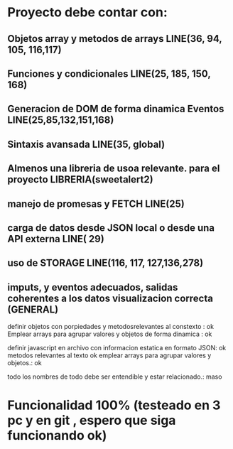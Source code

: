 # Proyecto debe contar con:
## Objetos array y metodos de arrays LINE(36, 94, 105, 116,117)
## Funciones y condicionales LINE(25, 185, 150, 168)
## Generacion de DOM de forma dinamica Eventos LINE(25,85,132,151,168)
## Sintaxis avansada LINE(35, global)

## Almenos una libreria de usoa relevante. para el proyecto LIBRERIA(sweetalert2)
## manejo de promesas y FETCH LINE(25)
## carga de datos desde JSON local o desde una API externa LINE( 29)
## uso de STORAGE LINE(116, 117, 127,136,278)

## imputs, y eventos adecuados, salidas coherentes a los datos visualizacion correcta (GENERAL)

definir objetos con porpiedades y metodosrelevantes al constexto : ok
Emplear arrays para agrupar valores y objetos de forma dinamica : ok

definir javascript en archivo con informacion estatica en formato JSON: ok
metodos relevantes al texto ok
emplear arrays para agrupar valores y objetos.: ok

todo los nombres de todo debe ser entendible y estar relacionado.: maso
# Funcionalidad 100% (testeado en 3 pc y en git , espero que siga funcionando ok)

